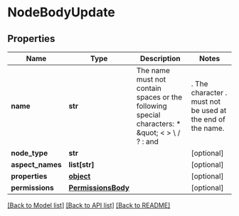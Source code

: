 # NodeBodyUpdate

## Properties
Name | Type | Description | Notes
------------ | ------------- | ------------- | -------------
**name** | **str** | The name must not contain spaces or the following special characters: * \&quot; &lt; &gt; \\ / ? : and |. The character . must not be used at the end of the name.  | [optional] 
**node_type** | **str** |  | [optional] 
**aspect_names** | **list[str]** |  | [optional] 
**properties** | [**object**](.md) |  | [optional] 
**permissions** | [**PermissionsBody**](PermissionsBody.md) |  | [optional] 

[[Back to Model list]](../README.md#documentation-for-models) [[Back to API list]](../README.md#documentation-for-api-endpoints) [[Back to README]](../README.md)


